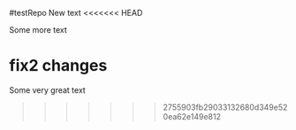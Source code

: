 #testRepo
New text
<<<<<<< HEAD

Some more text

fix2 changes
=======
Some very great text
>>>>>>> 2755903fb29033132680d349e520ea62e149e812
